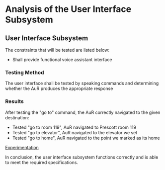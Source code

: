# Analysis of the User Interface Subsystem

## User Interface Subsystem
The constraints that will be tested are listed below:
 - Shall provide functional voice assistant interface 
 
### Testing Method
The user interface shall be tested by speaking commands and determining whether the AuR produces the appropriate response

### Results
After testing the "go to" command, the AuR correctly navigated to the given destination:
- Tested "go to room 119", AuR navigated to Prescott room 119
- Tested "go to elevator", AuR navigated to the elevator we set
- Tested "go to home", AuR navigated to the point we marked as its home

[Experimentation](https://youtu.be/yajVJaV24Pw)

In conclusion, the user interface subsystem functions correctly and is able to meet the required specifications.
